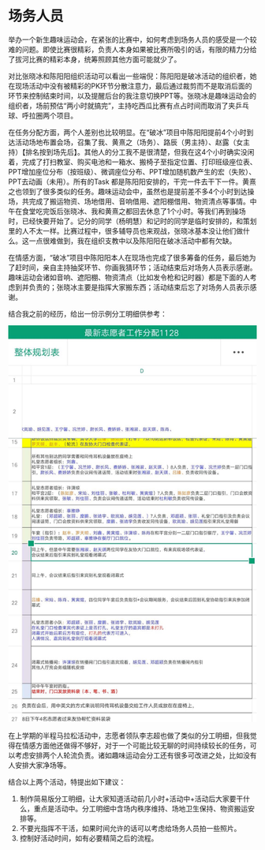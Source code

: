 # 场务人员

举办一个新生趣味运动会，在紧张的比赛中，如何考虑到场务人员的感受是一个较难的问题。即使比赛很精彩，负责人本身如果被比赛所吸引的话，有限的精力分给了拔河比赛的精彩本身，统筹照顾其他方面可能就少了。

对比张晓冰和陈阳阳组织活动可以看出一些端倪：陈阳阳是破冰活动的组织者，她在现场活动中没有被精彩的PK环节分散注意力，最后通过裁剪而不是取消后面的环节来控制结束时间，以及提醒后台的我注意切换PPT等。张晓冰是趣味运动会的组织者，场前预估“两小时就搞完”，主持吃西瓜比赛有点占时间而取消了夹乒乓球、呼拉圈两个项目。

在任务分配方面，两个人差别也比较明显。在“破冰”项目中陈阳阳提前4个小时到达活动场地布置会场，召集了我、黄熹之（场务）、路辰（男主持）、赵露（女主持）【排名按到场先后】。其他人的分工我不是很清楚，但我在这4个小时确实没闲着，完成了打扫教室、购买电池和一箱水、搬椅子至指定位置、打印班级座位表、PPT增加座位分布（按班级）、微调座位分布、PPT增加随机数产生的宏（失败）、PPT去动画（未用）。所有的Task 都是陈阳阳安排的，干完一件去干下一件。黄熹之也领到了很多类似的任务。趣味运动会中，虽然也是提前差不多4个小时到达操场，共完成了搬运物资、场地借用、音响借用、遮阳棚借用、物资清点等事情。中午在食堂吃完饭后张晓冰、我和黄熹之都回去休息了1个小时。等我们再到操场时，已经快要开始了。记分的同学（杨明慧）和记时的同学是临时安排的，和策划里的人不太一样。比赛过程中，很多辅导员也来观战，张晓冰基本没让他们做什么。这一点很难做到，我在组织支教中以及陈阳阳在破冰活动中都有欠缺。

在情感方面，“破冰”项目中陈阳阳本人在现场也完成了很多筹备的任务，最后她为了赶时间，亲自主持抽奖环节、你画我猜环节；活动结束后对场务人员表示感谢。趣味运动会诸如音响、遮阳棚、物资清点（比如发令枪和记时器）都是下面的人考虑到并负责的；张晓冰主要是指挥大家搬东西；活动结束后忘了对场务人员表示感谢。

结合我之前的经历，给出一份示例分工明细供参考：

![](./example.jpeg)

在上学期的半程马拉松活动中，志愿者领队李志超也做了类似的分工明细，但我觉得在情感方面他还做得不够好，对于一个可能比较无聊的时间持续较长的任务，可以考虑安排两个人轮流负责。诸如趣味运动会分工还有很多可改进之处，比如没有人安排大家净场等。



结合以上两个活动，特提出如下建议：

1. 制作简易版分工明细，让大家知道活动前几小时+活动中+活动后大家要干什么，重点是活动中。分工明细中含场内秩序维持、场地卫生保持、物资搬运安排等。
2. 不要光指挥不干活，如果时间允许的话可以考虑给场务人员拍一些照片。
3. 控制好活动时间，如有必要精简之后的流程。